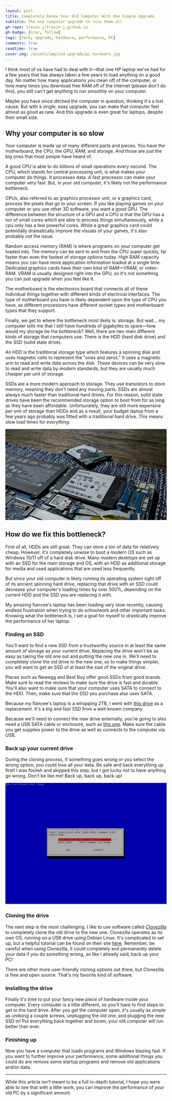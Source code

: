 ```yaml
---
layout: post
title: Completely Renew Your Old Computer With One Simple Upgrade
subtitle: The one computer upgrade to rule them all
gh-repo: trevin-j/trevin-j.github.io
gh-badge: [star, follow]
tags: [tech, upgrade, hardware, performance, PC]
comments: true
readtime: true
cover-img: /assets/img/ssd-upgrade/pc_hardware.jpg
---
```


I think most of us have had to deal with it—that one HP laptop we've had for a few years that has always taken a few years to load anything on a good day. No matter how many applications you clean off of the computer, or how many times you download free RAM off of the internet (please don't do this), you still can't get anything to run smoothly on your computer.

Maybe you have since ditched the computer in question, thinking it's a lost cause. But with a single, easy upgrade, you can make that computer feel almost as good as new. And this upgrade is even great for laptops, despite their small size.


## Why your computer is so slow

Your computer is made up of many different parts and pieces. You have the motherboard, the CPU, the GPU, RAM, and storage. And those are just the big ones that most people have heard of.

A good CPU is able to do billions of small operations every second. The CPU, which stands for central processing unit, is what makes your computer do things. It processes data. A fast processor can make your computer very fast. But, in your old computer, it's likely not the performance bottleneck.

GPUs, also referred to as graphics processor unit, or a graphics card, process the pixels that go to your screen. If you like playing games on your computer or you use other 3D software, you want a good GPU. The difference between the structure of a GPU and a CPU is that the GPU has a ton of small cores which are able to process things simultaneously, while a cpu only has a few powerful cores. While a great graphics card could potentially dramatically improve the visuals of your games, it's also probably not the issue.

Random access memory (RAM) is where programs on your computer get loaded into. The memory can be sent to and from the CPU super quickly, far faster than even the fastest of storage options today. High RAM capacity means you can have more application information loaded at a single time. Dedicated graphics cards have their own kind of RAM—VRAM, or video-RAM. VRAM is usually designed right into the GPU, so it's not something you can just upgrade when you feel like it.

The motherboard is the electronics board that connects all of these individual things together with different kinds of electrical interfaces. The type of motherboard you have is likely dependent upon the type of CPU you have, as different processors have different socket types and motherboard types that they support.

Finally, we get to where the bottleneck most likely is: storage. But wait... my computer tells me that I still have hundreds of gigabytes to spare—how would my storage be the bottleneck? Well, there are two main different kinds of storage that computers use. There is the HDD (hard disk drive) and the SSD (solid state drive).

An HDD is the traditional storage type which features a spinning disk and uses magnetic cells to represent the "ones and zeros." It uses a magnetic arm to read and write data across the disk. These devices can be very slow to read and write data by modern standards, but they are usually much cheaper per unit of storage.

SSDs are a more modern approach to storage. They use transistors to store memory, meaning they don't need any moving parts. SSDs are almost always much faster than traditional hard drives. For this reason, solid state drives have been the recommended storage option to boot from for as long as they have been affordable. Unfortunately, they are still more expensive per unit of storage than HDDs and as a result, your budget laptop from a few years ago probably was fitted with a traditional hard drive. This means slow load times for *everything*.

![An HDD swapped out for an SSD](/assets/img/ssd-upgrade/ssd_upgrade.jpg)

## How do we fix this bottleneck?

First of all, HDDs are still great. They can store a ton of data for relatively cheap. However, it's completely unwise to boot a modern OS such as Windows 10/11 off of a hard disk drive. Many modern desktops are set up with an SSD for the main storage and OS, with an HDD as additional storage for media and used applications that are used less frequently.

But since your old computer is likely running its operating system right off of its ancient spinning hard drive, replacing that drive with an SSD could decrease your computer's loading times by over 500%, depending on the current HDD and the SSD you are replacing it with. 

My amazing fiancee's laptop has been loading very slow recently, causing endless frustration when trying to do schoolwork and other important tasks. Knowing what the bottleneck is, I set a goal for myself to drastically improve the performance of her laptop.

### Finding an SSD

You'll want to find a new SSD from a trustworthy source in at least the same amount of storage as your current drive. Replacing the drive won't be as easy as taking the old one out and putting the new one in. We'll need to completely clone the old drive to the new one, so to make things simpler, you will want to get an SSD of at least the size of the original drive.

Places such as Newegg and Best Buy offer good SSDs from good brands. Make sure to read the reviews to make sure the drive is fast and durable. You'll also want to make sure that your computer uses SATA to connect to the HDD. Then, make sure that the SSD you purchase also uses SATA.

Because my fiancee's laptop is a whopping 2TB, I went with [this drive](https://www.newegg.com/sandisk-2tb-ssd-plus/p/N82E16820173423?Item=N82E16820173423) as a replacement. It's a big and fast SSD from a well-known company.

Because we'll need to connect the new drive externally, you're going to also need a USB SATA cable or enclosure, such as [this one](https://a.co/d/979yoUg). Make sure the cable you get supplies power to the drive as well as connects to the computer via USB.

### Back up your current drive

During the cloning process, if something goes wrong or you select the wrong option, you could lose all your data. Be safe and back everything up first! I was foolish and skipped this step, but I got lucky not to have anything go wrong. Don't be like me! Back up, back up, back up!

![Starting Clonezilla](/assets/img/ssd-upgrade/start-clonezilla.png)

### Cloning the drive

The next step is the most challenging. I like to use software called [*Clonezilla*](https://clonezilla.org) to completely clone the old drive to the new one. Clonezilla operates as its own OS, running on a USB drive using Debian Linux. It's complicated to set up, but a helpful tutorial can be found on their site [here](https://clonezilla.org/fine-print-live-doc.php?path=./clonezilla-live/doc/03_Disk_to_disk_clone/00-prepare-clonezilla-live.doc#00-prepare-clonezilla-live.doc). Remember, be careful when using Clonezilla, it could completely and permanently delete your data if you do something wrong, so like I already said, back up your PC!

There are other more user-friendly cloning options out there, but Clonezilla is free and open source. That's my favorite kind of software.

### Installing the drive

Finally it's time to put your fancy new piece of hardware inside your computer. Every computer is a little different, so you'll have to find steps to get to the hard drive. After you get the computer open, it's usually as simple as undoing a couple screws, unplugging the old one, and plugging the new SSD in! Put everything back together and boom, your old computer will run better than ever.

### Finishing up

Now you have a computer that loads programs and Windows blazing fast. If you want to further improve your performance, some additional things you could do are remove some startup programs and remove old applications and/or data.

---

While this article isn't meant to be a full in-depth tutorial, I hope you were able to see that with a little work, you can improve the performance of your old PC by a significant amount.
